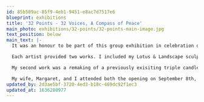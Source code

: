 ```yaml
---
id: 85b509ac-85f9-4eb1-9451-e8ac7d7517e6
blueprint: exhibitions
title: '32 Points - 32 Voices, A Compass of Peace'
main_photo: exhibitions/32-points/32-points-main-image.jpg
text_position: below
main_text: |-
  It was an honour to be part of this group exhibition in celebration of International Peace Day.  32 Points - 32 Voices, A Compass of Peace featured the work of 32 artists from 6 countries around the world. It was organized by Wendy Cooper-Parkinson and took place for three weeks during September 2019 at the Cedar Ridge Creative Centre in Scarborough (Toronto), Ontario. 

  Each artist provided two works. I included my Lotus & Landscape sculpture, originally made for the Mentor & Metalsmith tribute. In its base is featured a realistic rendering of a lotus blossom, itself a symbol of Peace, and its mountain landscape with waterfalls and pools conjures up feelings of both exuberance and tranquility in nature (photos below).

  My second work was a remaking of a previously exisiting triple candle holder which I now call Lights of Peace. The part that I added was the rope-like twisted wire pattern supporting a flame-coloured rhodochrosite crystal. When the entire candle holder is viewed from underneath, these rope-like wires perfectly form the Peace symbol (bottom photo).

  My wife, Margaret, and I attended both the opening on September 8th, 2019 (photo left), and the celebrations at the gallery for International Peace Day on September 21st. We played flute and violin duets, another artist played harp, anothers told stories, launched a book, led a workshop, offered yoga and a meditation walk, and spoke about their art. One Canadian artist, whose entire creative output has been on the theme of Peace, spoke about her experience of sharing art with orphans and lepracy patients in Nepal. Another artist from the United States remained on location at Cedar Ridge gallery for two weeks and created a large panel using tracings of hands drawn by people in attendance.
updated_by: 2d3ae5bf-3720-4ed3-b18c-469dc92f1ec3
updated_at: 1636280977
---
```

